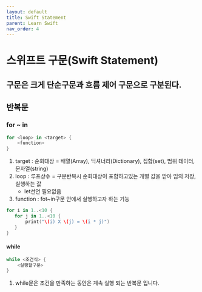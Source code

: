 ```yaml
---
layout: default
title: Swift Statement
parent: Learn Swift
nav_order: 4
---
```




# 스위프트 구문(Swift Statement)
## 구문은 크게 단순구문과 흐름 제어 구문으로 구분된다.

## 반복문

### for ~ in
```swift
for <loop> in <target> {
    <function>
}
```

1. target : 순회대상 = 배열(Array), 딕셔너리(Dictionary), 집합(set), 범위 데이터, 문자열(string)
2. loop : 루프상수 = 구문반복시 순회대상이 포함하고있는 개별 값을 받아 임의 저장, 실행하는 값
    * let선언 필요없음
3. function : fot~in구문 안에서 실행하고자 하는 기능
 ```swift
for i in 1..<10 {
    for j in 1..<10 {
        print("\(i) X \(j) = \(i * j)")
    }
}
```

#### while
```swift
while <조건식> {
    <실행할구문>
}
```
1. while문은 조건을 만족하는 동안은 계속 실행 되는 반복문 입니다.